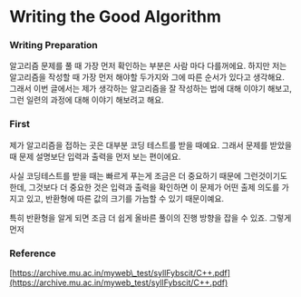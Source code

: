 # Writing the Good Algorithm

### Writing Preparation

알고리즘 문제를 풀 때 가장 먼저 확인하는 부분은 사람 마다 다를꺼에요.  하지만 저는 알고리즘을 작성할 때 가장 먼저 해야할 두가지와 그에 따른 순서가 있다고 생각해요.   
그래서 이번 글에서는 제가 생각하는 알고리즘을 잘 작성하는 법에 대해 이야기 해보고, 그런 일련의 과정에 대해 이야기 해보려고 해요.

### First

제가 알고리즘을 접하는 곳은 대부분 코딩 테스트를 받을 때예요.  그래서 문제를 받았을 때 문제 설명보단 입력과 출력을 먼저 보는 편이에요. 

사실 코딩테스트를 받을 때는 빠르게 푸는게 조금은 더 중요하기 때문에 그런것이기도 한데, 그것보다 더 중요한 것은 입력과 출력을 확인하면 이 문제가 어떤 출제 의도를 가지고 있고, 반환형에 따른 값의 크기를 가늠할 수 있기 때문이예요. 

특히 반환형을 알게 되면 조금 더 쉽게 올바른 풀이의 진행 방향을 잡을 수 있죠. 그렇게 먼저 



### Reference

[https://archive.mu.ac.in/myweb\_test/syllFybscit/C++.pdf](https://archive.mu.ac.in/myweb_test/syllFybscit/C++.pdf)  


